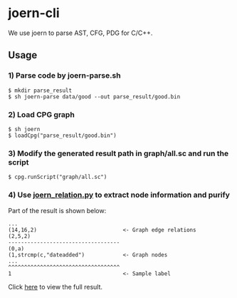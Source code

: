 # joern-cli
We use joern to parse AST, CFG, PDG for C/C++.
## Usage
### 1) Parse code by joern-parse.sh

    $ mkdir parse_result
    $ sh joern-parse data/good --out parse_result/good.bin
### 2) Load CPG graph

    $ sh joern
    $ loadCpg("parse_result/good.bin")
### 3) Modify the generated result path in graph/all.sc and run the script

    $ cpg.runScript("graph/all.sc")
 
### 4) Use [joern_relation.py](https://github.com/FrancisWangH/NISL_TIFS2021/blob/main/EdgesGenerationAndDataPreprocess/data_preprocess/joern_relation.py) to extract node information and purify
Part of the result is shown below:

    ...
    (14,16,2)                           <- Graph edge relations
    (2,5,2)
    -----------------------------------
    (0,a)
    (1,strcmp(c,"dateadded")            <- Graph nodes
    ...
    ^^^^^^^^^^^^^^^^^^^^^^^^^^^^^^^^^^^
    1                                   <- Sample label

Click [here](https://github.com/FrancisWangH/NISL_TIFS2021/tree/main/EdgesGenerationAndDataPreprocess/joern-cli/result) to view the full result.
